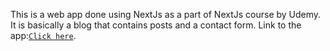 This is a web app done using NextJs as a part of NextJs course by Udemy.
It is basically a blog that contains posts and a contact form.
Link to the app:[`Click here`](https://next-blog94.herokuapp.com/).



